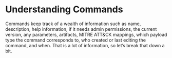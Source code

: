# Understanding Commands

Commands keep track of a wealth of information such as name, description, help information, if it needs admin permissions, the current version, any parameters, artifacts, MITRE ATT\&CK mappings, which payload type the command corresponds to, who created or last editing the command, and when. That is a lot of information, so let’s break that down a bit.
